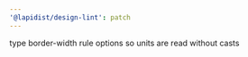 ```yaml
---
'@lapidist/design-lint': patch
---
```


type border-width rule options so units are read without casts
